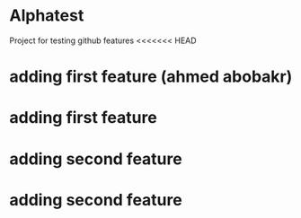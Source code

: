# Alphatest
Project for testing github features
<<<<<<< HEAD
# adding first feature (ahmed abobakr)


# adding first feature 

# adding second feature 

# adding second feature 



